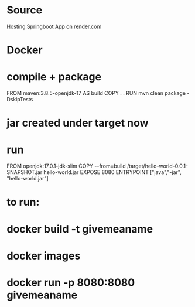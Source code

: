 # Source
[Hosting Springboot App on render.com](https://youtu.be/p3AIecyvok4?si=uOdHKk-u9BwZOXnl)

# Docker

# compile + package
FROM maven:3.8.5-openjdk-17 AS build
COPY . .
RUN mvn clean package -DskipTests
# jar created under target now

# run
FROM openjdk:17.0.1-jdk-slim
COPY --from=build /target/hello-world-0.0.1-SNAPSHOT.jar hello-world.jar
EXPOSE 8080
ENTRYPOINT ["java","-jar", "hello-world.jar"]

# to run: 
# docker build -t givemeaname
# docker images
# docker run -p 8080:8080 givemeaname